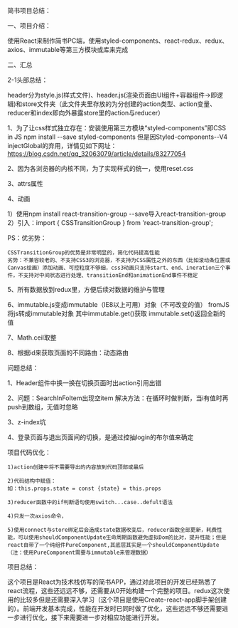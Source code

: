 简书项目总结：

一、项目介绍：

  使用React来制作简书PC端，使用styled-components、react-redux、redux、axios、immutable等第三方模块或库来完成

二、汇总

  2-1头部总结：

  header分为style.js(样式文件)、header.js(渲染页面由UI组件+容器组件->即逻辑)和store文件夹（此文件夹里存放的为分创建的action类型、action变量、reducer和index即向外暴露store里的action与reducer）


  1、为了让css样式独立存在：安装使用第三方模块“styled-components”即CSS in JS 
    npm install --save styled-components
    但是因Styled-components--V4 injectGlobal的弃用，详情见如下网址：
    https://blog.csdn.net/qq_32063079/article/details/83277054

  2、因为各浏览器的内核不同，为了实现样式的统一，使用reset.css

  3、attrs属性

  4、动画

  1）使用npm install react-transition-group --save导入react-transition-group
  2）引入：import { CSSTransitionGroup } from 'react-transition-group';

  PS：优劣势：

    CSSTransitionGroup的优势是非常明显的，简化代码提高性能
    劣势：不兼容较老的、不支持CSS3的浏览器，不支持为CSS属性之外的东西（比如滚动条位置或Canvas绘画）添加动画、可控粒度不够细，css3动画只支持start、end、ineration三个事件，不支持对中间状态进行处理、transitionEnd和animationEnd事件不稳定

  5、所有数据放到redux里，方便后续对数据的维护与管理

  6、immutable.js变成immutable（IE8以上可用）对象（不可改变的值）
    fromJS将js转成immutable对象
    其中immutable.get()获取
    immutable.set()返回全新的值
  
  7、Math.ceil取整

  8、根据id来获取页面的不同路由：动态路由


问题总结：

  1、Header组件中换一换在切换页面时出action引用出错

  2、问题：SearchInFoItem出现空item
     解决方法：在循环时做判断，当i有值时再push到数组，无值时忽略

  3、z-index坑

  4、登录页面与退出页面间的切换，是通过控抽login的布尔值来确定
  

项目代码优化：

    1)action创建中将不需要导出的内容放到代码顶部或最后

    2)代码结构中赋值：
    如：this.props.state = const {state} = this.props

    3)reducer函数中的if判断语句使用switch...case..defult语法

    4)只发一次axios命令，

    5)使用connect与store绑定后会造成state数据改变后，reducer函数全部更新，耗费性能，可以使用shouldComponentUpdate生命周期函数避免虚拟Dom的比对，提升性能；但是react自带了一个纯组件PureComponent,其底层其实是一个shouldComponentUpdate（注：使用PureComponent需要与immutable来管理数据）

项目总结：

这个项目是React为技术栈仿写的简书APP，通过对此项目的开发已经熟悉了react流程，这些还远远不够，还需要从0开始构建一个完整的项目。redux这次使用的比较多但是还需要深入学习（这个项目是使用Create-react-app脚手架创建的）。前端开发基本完成，性能在开发时已同时做了优化，这些远远不够还需要进一步进行优化，接下来需要进一步对相应功能进行开发。
